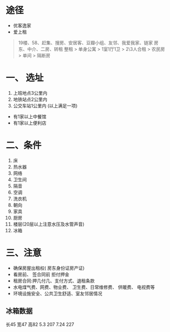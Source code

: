 # 途径
- 优客逸家
- 爱上租
> 19楼、58、赶集、搜房、安居客、豆瓣小组、友邻、我爱我家、链家
> 房东、中介、二房、转租
> 整租 > 单身公寓 > 1室1厅1卫 > 2\3人合租  > 农民房 >  单间 >  隔断房


# 一、 选址
1. 上班地点3公里内
2. 地铁站点2公里内
3. 公交车站1公里内
(以上满足一项)
* 有1家以上中餐馆
* 有1家以上便利店


# 二、条件
1. 床
2. 热水器
3. 网络
4. 卫生间
5. 隔音
6. 空调
7. 洗衣机
8.  朝向
9. 家具
10. 厨房
11. 楼层(20层以上注意水压及水管声音)
12. 冰箱


# 三、注意

-  确保房屋出租权( 房东身份证房产证)
-  看房前、 签合同前 拒付押金
- 租房合同:押几付几、支付方式、退租条款
- 水电煤气费、网费、物业费、 卫生费、日常维修费、 供暖费、 电视费等
- 环境设施安全、公共卫生舒适、室友邻居情况


## 冰箱数据
长45  宽47  高82
5.3 207
7.24 227